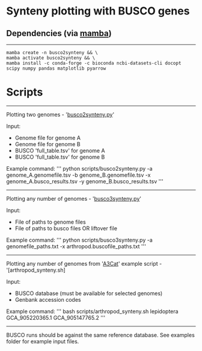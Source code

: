 Synteny plotting with BUSCO genes
=========

## Dependencies (via [mamba](https://mamba.readthedocs.io/en/latest/))
-------
```
mamba create -n busco2synteny && \
mamba activate busco2synteny && \
mamba install -c conda-forge -c bioconda ncbi-datasets-cli docopt scipy numpy pandas matplotlib pyarrow
```

# Scripts
-------
Plotting two genomes - '[busco2synteny.py](https://github.com/Obscuromics/busco2synteny/blob/main/scripts/busco2synteny.py)'

Input: 
- Genome file for genome A
- Genome file for genome B
- BUSCO 'full_table.tsv' for genome A
- BUSCO 'full_table.tsv' for genome B

Example command:
'''
python scripts/busco2synteny.py -a genome_A.genomefile.tsv -b genome_B.genomefile.tsv -x genome_A.busco_results.tsv -y genome_B.busco_results.tsv
'''

-------
Plotting any number of genomes - '[busco3synteny.py](https://github.com/Obscuromics/busco2synteny/blob/main/scripts/busco3synteny.py)'

Input: 
- File of paths to genome files
- File of paths to busco files OR liftover file

Example command:
'''
python scripts/busco3synteny.py -a genomefile_paths.txt -x arthropod.buscofile_paths.txt
'''

-------
Plotting any number of genomes from '[A3Cat](https://a3cat.unil.ch/downloads.html)' example script - '[arthropod_synteny.sh]

Input: 
- BUSCO database (must be available for selected genomes)
- Genbank accession codes

Example command:
'''
bash scripts/arthropod_synteny.sh lepidoptera GCA_905220365.1 GCA_905147765.2
'''

-------

BUSCO runs should be against the same reference database.
See examples folder for example input files.

